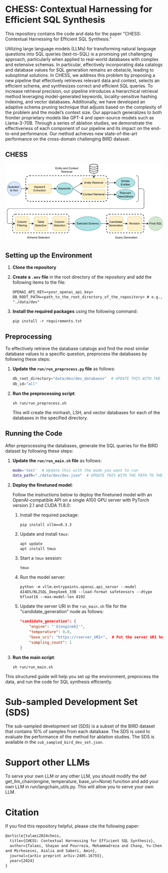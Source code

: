 # CHESS: Contextual Harnessing for Efficient SQL Synthesis

This repository contains the code and data for the paper "CHESS: Contextual Harnessing for Efficient SQL Synthesis."

Utilizing large language models (LLMs) for transforming natural language questions into SQL queries (text-to-SQL) is a promising yet challenging approach, particularly when applied to real-world databases with complex and extensive schemas. In particular, effectively incorporating data catalogs and database values for SQL generation remains an obstacle, leading to suboptimal solutions. In CHESS, we address this problem by proposing a new pipeline that effectively retrieves relevant data and context, selects an efficient schema, and synthesizes correct and efficient SQL queries. To increase retrieval precision, our pipeline introduces a hierarchical retrieval method leveraging model-generated keywords, locality-sensitive hashing indexing, and vector databases. Additionally, we have developed an adaptive schema pruning technique that adjusts based on the complexity of the problem and the model’s context size. Our approach generalizes to both frontier proprietary models like GPT-4 and open-source models such as Llama-3-70B. Through a series of ablation studies, we demonstrate the effectiveness of each component of our pipeline and its impact on the end-to-end performance. Our method achieves new state-of-the-art performance on the cross-domain challenging BIRD dataset.

## CHESS

![Example Image](images/full_pipeline.png)

## Setting up the Environment

1. **Clone the repository**

2. **Create a `.env` file** in the root directory of the repository and add the following items to the file:
    ```
    OPENAI_API_KEY=<your_openai_api_key>
    DB_ROOT_PATH=<path_to_the_root_directory_of_the_repository> # e.g., "./data/dev"
    ```

3. **Install the required packages** using the following command:
    ```
    pip install -r requirements.txt
    ```

## Preprocessing

To effectively retrieve the database catalogs and find the most similar database values to a specific question, preprocess the databases by following these steps:

1. **Update the `run/run_preprocess.py` file** as follows:
    ```python
    db_root_directory="data/dev/dev_databases"  # UPDATE THIS WITH THE PATH TO THE DATABASES
    db_id="all"
    ```

2. **Run the preprocessing script**:
    ```
    sh run/run_preprocess.sh
    ```

    This will create the minhash, LSH, and vector databases for each of the databases in the specified directory.

## Running the Code

After preprocessing the databases, generate the SQL queries for the BIRD dataset by following these steps:

1. **Update the `run/run_main.sh` file** as follows:
    ```bash
    mode='test'  # Update this with the mode you want to run
    data_path="./data/dev/dev.json"  # UPDATE THIS WITH THE PATH TO THE TEST DATASET
    ```

2. **Deploy the finetuned model**:

   Follow the instructions below to deploy the finetuned model with an OpenAI-compatible API on a single A100 GPU server with PyTorch version 2.1 and CUDA 11.8.0:

   1. Install the required package:
       ```
       pip install vllm==0.3.3
       ```

   2. Update and install `tmux`:
       ```
       apt update
       apt install tmux
       ```

   3. Start a `tmux` session:
       ```
       tmux
       ```

   4. Run the model server:
       ```
       python -m vllm.entrypoints.openai.api_server --model AI4DS/NL2SQL_DeepSeek_33B --load-format safetensors --dtype bfloat16 --max-model-len 8192
       ```

   5. Update the server URI in the `run_main.sh` file for the "candidate_generation" node as follows:
       ```json
       "candidate_generation": {
           "engine": "'${engine6}'",
           "temperature": 0.0,
           "base_uri": "https://<server_URI>",  # Put the server URI here without /v1
           "sampling_count": 1
       }
       ```

3. **Run the main script**:
    ```
    sh run/run_main.sh
    ```

This structured guide will help you set up the environment, preprocess the data, and run the code for SQL synthesis efficiently.

# Sub-sampled Development Set (SDS)

The sub-sampled development set (SDS) is a subset of the BIRD dataset that contains 10% of samples from each database. The SDS is used to evaluate the performance of the method for ablation studies. The SDS is available in the `sub_sampled_bird_dev_set.json`.

# Support other LLMs

To serve your own LLM or any other LLM, you should modify the def get_llm_chain(engine, temperature, base_uri=None) function and add your own LLM in run/langchain_utils.py. This will allow you to serve your own LLM.


# Citation

If you find this repository helpful, please cite the following paper:

```
@article{talaei2024chess,
  title={CHESS: Contextual Harnessing for Efficient SQL Synthesis},
  author={Talaei, Shayan and Pourreza, Mohammadreza and Chang, Yu-Chen and Mirhoseini, Azalia and Saberi, Amin},
  journal={arXiv preprint arXiv:2405.16755},
  year={2024}
}
```
